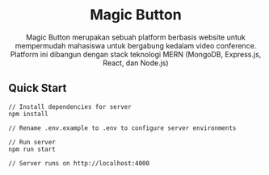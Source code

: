 <h1 align="center">Magic Button</h1>

<p align="center">Magic Button merupakan sebuah platform berbasis website untuk mempermudah mahasiswa untuk bergabung kedalam video conference. Platform ini dibangun dengan stack teknologi MERN (MongoDB, Express.js, React, dan Node.js)</p>

## Quick Start

```
// Install dependencies for server
npm install

// Rename .env.example to .env to configure server environments

// Run server
npm run start

// Server runs on http://localhost:4000
```
